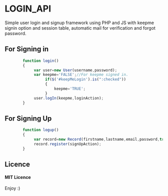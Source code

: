 # LOGIN_API
Simple user login and signup framework using PHP and JS with keepme signin option and session table, automatic mail for verification and 
forgot password.

<h2>For Signing in</h2>

```javascript
		function login()
		{
			 var user=new User(username,password);
			 var keepme='FALSE';//For keepme signed in.
				  if($('#keepMeLogin').is(":checked"))
				  {
					  keepme='TRUE';
				  }
			 user.logIn(keepme,loginAction);
		}
```	

<h2>For Signing Up</h2>

```javascript
		function logup()
		{
			 var record=new Record(firstname,lastname,email,password,true);
			 record.register(signUpAction);
		}
```	

<h2>Licence</h2>

<h4>MIT Licence</h4>

Enjoy :)
